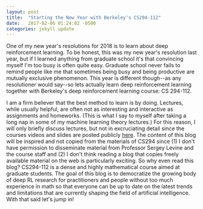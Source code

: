```yaml
---
layout: post
title:  "Starting the New Year with Berkeley's CS294-112"
date:   2017-02-06 01:24:02 -0500
categories: jekyll update
---
```

One of my new year's resolutions for 2018 is to learn about deep reinforcement learning. To be honest, this was my new year's resolution last year, but if I learned anything from graduate school it's that convincing myself I'm too busy is often quite easy. Graduate school never fails to remind people like me that sometimes being busy and being productive are mutually exclusive phenomenon. This year is different though--as any resolutioner would say--so lets actually learn deep reinforcement learning together with Berkeley's deep reinforcement learning course: CS 294-112.

I am a firm believer that the best method to learn is by doing. Lectures, while usually helpful, are often not as interesting and interactive as assignments and homeworks. (This is what I say to myself after taking a long nap in some of my machine learning theory lectures.) For this reason, I will only briefly discuss lectures, but not in excruciating detail since the courses videos and slides are posted publicly [here][cs294-page]. The content of this blog will be inspired and not copied from the materials of CS294 since (1) I don't have permission to disseminate material from Professor Sergey Levine and the course staff and (2) I don't think reading a blog that copies freely available material on the web is particularly exciting. So why even read this blog? CS294-112 is a dense and highly mathematical course aimed at graduate students. The goal of this blog is to democratize the growing body of deep RL research for practitioners and people without too much experience in math so that everyone can be up to date on the latest trends and limitations that are currently shaping the field of artificial intelligence. With that said let's jump in!

[cs294-page]: http://rll.berkeley.edu/deeprlcourse/
